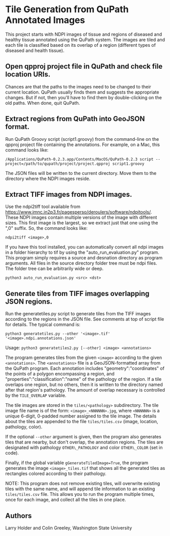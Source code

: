 # Tile Generation from QuPath Annotated Images

This project starts with NDPI images of tissue and regions of diseased and
healthy tissue annotated using the QuPath system. The images are tiled and
each tile is classified based on its overlap of a region (different types
of diseased and health tissue).

## Open qpproj project file in QuPath and check file location URIs.

Chances are that the paths to the images need to be changed to their current
location. QuPath usually finds them and suggests the appropriate changes.
But if not, then you'll have to find them by double-clicking on the old paths.
When done, quit QuPath.

## Extract regions from QuPath into GeoJSON format.

Run QuPath Groovy script (script1.groovy) from the command-line on the
qpproj project file containing the annotations. For example, on a Mac,
this command looks like:

    /Applications/QuPath-0.2.3.app/Contents/MacOS/QuPath-0.2.3 script --project=/path/to/qupath/project/project.qpproj script1.groovy

The JSON files will be written to the current directory. Move them to the
directory where the NDPI images reside.

## Extract TIFF images from NDPI images.

Use the ndpi2tiff tool available from
https://www.imnc.in2p3.fr/pagesperso/deroulers/software/ndpitools/. These NDPI
images contain multiple versions of the image with different sizes. This first
image is the largest, so we extract just that one using the ",0" suffix. So,
the command looks like:

    ndpi2tiff <image>,0
    
If you have this tool installed, you can automatically convert all ndpi images in a folder hierarchy to tif by using the "auto_run_evaluation.py" program.
This program simply requires a source and desnation directory as program arguments. All files in the source directory folder tree must be ndpi files. 
The folder tree can be arbitrarily wide or deep.

    python3 auto_run_evaluation.py <src> <dst>

## Generate tiles from TIFF images overlapping JSON regions.

Run the generatetiles.py script to generate tiles from the TIFF images
according to the regions in the JSON file. See comments at top of script file
for details. The typical command is:

    python3 generatetiles.py --other '<image>.tif' '<image>.ndpi.annotations.json'

Usage: `python3 generatetiles2.py [--other] <image> <annotations>`

The program generates tiles from the given `<image>` according to the given
`<annotations>`. The `<annotations>` file is a GeoJSON-formatted array from
the QuPath program. Each annotation includes "geometry":"coordinates" of the
points of a polygon encompassing a region, and "properties":"classification":"name"
of the pathology of the region. If a tile overlaps one region, but no others,
then it is written to the directory named after that region's pathology. The amount
of overlap necessary is controlled by the `TILE_OVERLAP` variable.

The tile images are stored in the `tiles/<pathology>` subdirectory. The tile image
file name is of the form: `<image>_<NNNNNN>.jpg`, where `<NNNNNN>` is a unique 6-digit,
0-padded number assigned to the tile image. The details about the tiles are
appended to the file `tiles/tiles.csv` (image, location, pathology, color).

If the optional `--other` argument is given, then the program also generates tiles
that are nearby, but don't overlap, the annotation regions. The tiles are designated
with pathology `OTHER\_PATHOLOGY` and color `OTHER\_COLOR` (set in code).

Finally, if the global variable `gGenerateTiledImage=True`, the program generates
the image `<image>_tiles.tif` that shows all the generated tiles as rectangles
colored according to their pathology.

NOTE: This program does not remove existing tiles, will overwrite
existing tiles with the same name, and will append tile information to
an existing `tiles/tiles.csv` file. This allows you to run the program
multiple times, once for each image, and collect all the tiles in one place.

## Authors

Larry Holder and Colin Greeley, Washington State University

